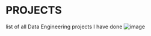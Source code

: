 # PROJECTS
list of all Data Engineering projects I have done
![image](https://github.com/Souvik7861/PROJECTS/assets/120063616/6b1327df-ffb7-4b16-93a0-2eee4d21ba67)
